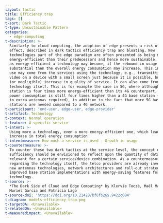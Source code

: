 ```yaml
---
layout: tactic
title: Efficiency trap
tags: []
t-sort: Dark Tactic
t-type: Unsustainable Pattern
categories:
  - edge-computing
t-description: >-
  Similarly to cloud computing, the adoption of edge presents a risk of rebound
  effect, described in dark tactics efficiency trap and bloating. New
  technologies part of the edge paradigm are often presented as being more
  energy-efficient than their predecessors and hence more sustainable. However,
  as energy-efficient a technology may become, if the rebound in usage is
  substantial then the overall energy consumption may increase. This increased
  use may come from the services using the technology, e.g., transmitting 4K
  video on a device with a small screen just because it is possible, but with no
  (or negligible) increase in quality of service. It can also come from the
  technology itself. This is for example the case in 5G, where although a base
  station is four times more energy-efficient than its 4G counterpart, its total
  power consumption is still four times higher than a 4G base station (e.g., due
  to extra antennas required), in addition to the fact that more 5G base
  stations are needed compared to a 4G network.
t-participant: 'end-user, edge-user, edge-provider'
t-artifact: Technology
t-context: Normal operation
t-feature: A specific service
t-intent: >-
  Using more a technology, even a more energy-efficient one, which leads to an
  increase in total energy consumption
t-intentmeasure: How much a service is used - Growth in usage
t-countermeasure: >-
  To counter these two dark tactics at the service level, the concept of digital
  sufficiency should be envisioned to reflect upon the quantity of data that is
  relevant for a certain service/device combination. As a countermeasure
  regarding the technology itself, the telco providers are already investigating
  new antennas technologies, network architectures and roll-out strategies and
  improved base station implementations with energy-saving features for the 5G
  technology.
t-source: >-
  *The Dark Side of Cloud and Edge Computing* by Klervie Toczé, Maël Madon,
  Muriel Garcia and Patricia Lago
t-source-doi: 'https://doi.org/10.21428/bf6fb269.9422c084'
t-diagram: models-efficiency-trap.png
t-targetQA: <Unavailable>
t-relatedQA: <Unavailable>
t-measuredimpact: <Unavailable>
---
```



